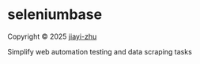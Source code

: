 # seleniumbase

<p> Copyright © 2025 <a href="https://github.com/zhu7055">jiayi-zhu</a></p>
<p>Simplify web automation testing and data scraping tasks</p>
